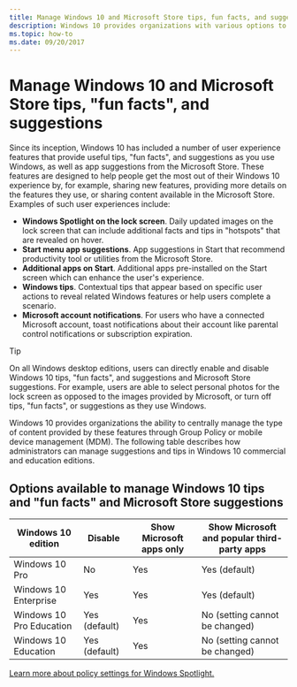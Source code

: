 ```yaml
---
title: Manage Windows 10 and Microsoft Store tips, fun facts, and suggestions
description: Windows 10 provides organizations with various options to manage user experiences to provide a consistent and predictable experience for employees.
ms.topic: how-to
ms.date: 09/20/2017
---
```


# Manage Windows 10 and Microsoft Store tips, "fun facts", and suggestions

Since its inception, Windows 10 has included a number of user experience features that provide useful tips, "fun facts", and suggestions as you use Windows, as well as app suggestions from the Microsoft Store. These features are designed to help people get the most out of their Windows 10 experience by, for example, sharing new features, providing more details on the features they use, or sharing content available in the Microsoft Store. Examples of such user experiences include:

* **Windows Spotlight on the lock screen**.  Daily updated images on the lock screen that can include additional facts and tips in "hotspots" that are revealed on hover.
* **Start menu app suggestions**. App suggestions in Start that recommend productivity tool or utilities from the Microsoft Store.
* **Additional apps on Start**.  Additional apps pre-installed on the Start screen which can enhance the user's experience.
* **Windows tips**.  Contextual tips that appear based on specific user actions to reveal related Windows features or help users complete a scenario.
* **Microsoft account notifications**.  For users who have a connected Microsoft account, toast notifications about their account like parental control notifications or subscription expiration.

>[!TIP]
> On all Windows desktop editions, users can directly enable and disable Windows 10 tips, "fun facts", and suggestions and Microsoft Store suggestions.  For example, users are able to select personal photos for the lock screen as opposed to the images provided by Microsoft, or turn off tips, "fun facts", or suggestions as they use Windows.

Windows 10 provides organizations the ability to centrally manage the type of content provided by these features through Group Policy or mobile device management (MDM). The following table describes how administrators can manage suggestions and tips in Windows 10 commercial and education editions.

## Options available to manage Windows 10 tips and "fun facts" and Microsoft Store suggestions

| Windows 10 edition | Disable | Show Microsoft apps only | Show Microsoft and popular third-party apps |
|--|--|--|--|
| Windows 10 Pro | No | Yes | Yes (default) |
| Windows 10 Enterprise | Yes | Yes | Yes (default) |
| Windows 10 Pro Education | Yes (default) | Yes | No (setting cannot be changed) |
| Windows 10 Education | Yes (default) | Yes | No (setting cannot be changed) |

[Learn more about policy settings for Windows Spotlight.](../lock-screen/windows-spotlight.md)
